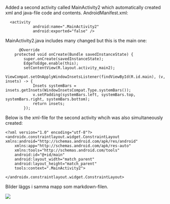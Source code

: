 



Added a second activity called MainActivity2 which automatically created xml and java-file
code and contents.
AndroidManifest.xml:
```
  <activity
            android:name=".MainActivity2"
            android:exported="false" />
```

MainActivity2.java includes many changed but this is the main one:
```
      @Override
    protected void onCreate(Bundle savedInstanceState) {
        super.onCreate(savedInstanceState);
        EdgeToEdge.enable(this);
        setContentView(R.layout.activity_main2);
        ViewCompat.setOnApplyWindowInsetsListener(findViewById(R.id.main), (v, insets) -> {
            Insets systemBars = insets.getInsets(WindowInsetsCompat.Type.systemBars());
            v.setPadding(systemBars.left, systemBars.top, systemBars.right, systemBars.bottom);
            return insets;
        });
```
Below is the xml-file for the second activity whcih was also simultaneously created:
```
<?xml version="1.0" encoding="utf-8"?>
<androidx.constraintlayout.widget.ConstraintLayout xmlns:android="http://schemas.android.com/apk/res/android"
    xmlns:app="http://schemas.android.com/apk/res-auto"
    xmlns:tools="http://schemas.android.com/tools"
    android:id="@+id/main"
    android:layout_width="match_parent"
    android:layout_height="match_parent"
    tools:context=".MainActivity2">

</androidx.constraintlayout.widget.ConstraintLayout>
```




Bilder läggs i samma mapp som markdown-filen.

![](![img.png](img.png)android.png)


